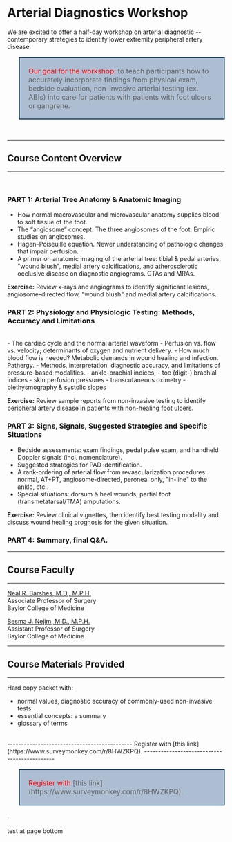 <head>
<!-- Global site tag (gtag.js) - Google Analytics -->
<script async src="https://www.googletagmanager.com/gtag/js?id=G-YPLVGC5FDP"></script>
<script>
  window.dataLayer = window.dataLayer || [];
  function gtag(){dataLayer.push(arguments);}
  gtag('js', new Date());

  gtag('config', 'G-YPLVGC5FDP');
</script>
</head>

# Arterial Diagnostics Workshop

We are excited to offer a half-day workshop on arterial diagnostic -- contemporary strategies to identify lower extremity peripheral artery disease. 

<blockquote style="border: 2px solid #103B58; font-style: normal; padding: 20px; font-size:16px; background-color: #ADBED3;">
<span style="color:red">Our goal for the workshop:</span> to teach participants how to accurately incorporate findings from physical exam, bedside evaluation, non-invasive arterial testing (ex. ABIs) into care for patients with patients with foot ulcers or gangrene.</blockquote>
<br>

---------------------------------------------
## Course Content Overview
---------------------------------------------
<br>

### PART 1: Arterial Tree Anatomy & Anatomic Imaging

- How normal macrovascular and microvascular anatomy supplies blood to soft tissue of the foot. 
- The “angiosome” concept. The three angiosomes of the foot. Empiric studies on angiosomes.
- Hagen–Poiseuille equation. Newer understanding of pathologic changes that impair perfusion.
- A primer on anatomic imaging of the arterial tree: tibial & pedal arteries, "wound blush", medial artery calcifications, and atherosclerotic occlusive disease on diagnostic angiograms. CTAs and MRAs.

<b>Exercise:</b> Review x-rays and angiograms to identify significant lesions, angiosome-directed flow, "wound blush" and medial artery calcifications.



### PART 2: Physiology and Physiologic Testing: Methods, Accuracy and Limitations
<br>
- The cardiac cycle and the normal arterial waveform
- Perfusion vs. flow vs. velocity; determinants of oxygen and nutrient delivery.
- How much blood flow is needed? Metabolic demands in wound healing and infection. Pathergy.
- Methods, interpretation, diagnostic accuracy, and limitations of pressure-based modalities.
  - ankle-brachial indices, 
  - toe (digit-) brachial indices
  - skin perfusion pressures
  - transcutaneous oximetry
  - plethysmography & systolic slopes

<b>Exercise:</b> Review sample reports from non-invasive testing to identify peripheral artery disease in patients with non-healing foot ulcers.



### PART 3: Signs, Signals, Suggested Strategies and Specific Situations

- Bedside assessments: exam findings, pedal pulse exam, and handheld Doppler signals (incl. nomenclature).
- Suggested strategies for PAD identification.
- A rank-ordering of arterial flow from revascularization procedures: normal, AT+PT, angiosome-directed, peroneal only, "in-line" to the ankle, etc..
- Special situations: dorsum & heel wounds; partial foot (transmetatarsal/TMA) amputations.

<b>Exercise:</b> Review clinical vignettes, then identify best testing modality and discuss wound healing prognosis for the given situation. 


### PART 4: Summary, final Q&A.


---------------------------------------------
## Course Faculty
---------------------------------------------

[Neal R. Barshes, M.D., M.P.H.](https://www.bcm.edu/people-search/neal-barshes-18065)<br>
Associate Professor of Surgery<br>
Baylor College of Medicine<br>

[Besma J. Nejim, M.D., M.P.H.](https://www.bcm.edu/people-search/besma-nejim-156031)<br>
Assistant Professor of Surgery<br>
Baylor College of Medicine<br>

---------------------------------------------
## Course Materials Provided
---------------------------------------------

Hard copy packet with:
- normal values, diagnostic accuracy of commonly-used non-invasive tests
- essential concepts: a summary
- glossary of terms

<br>
---------------------------------------------
Register with [this link](https://www.surveymonkey.com/r/8HWZKPQ).
---------------------------------------------
<br>

<blockquote style="border: 2px solid #103B58; font-style: normal; padding: 20px; font-size:16px; background-color: #ADBED3;">
<span style="color:red">Register with</span>  [this link](https://www.surveymonkey.com/r/8HWZKPQ).</blockquote>.

<br>
<br>
test at page bottom
